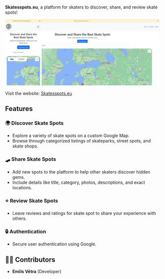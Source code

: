 **Skatesspots.eu**, a platform for skaters to discover, share, and review skate spots!

<p align="center">
  <img src="public/images/about/Untitled design.png" alt="About SkateSpots.eu" width="900">
</p>

Visit the website: [Skatesspots.eu](https://skatesspots.eu)

## Features

### 🌍 Discover Skate Spots
- Explore a variety of skate spots on a custom Google Map.
- Browse through categorized listings of skateparks, street spots, and skate shops.

### 🛹 Share Skate Spots
- Add new spots to the platform to help other skaters discover hidden gems.
- Include details like title, category, photos, descriptions, and exact locations.

### ⭐ Review Skate Spots
- Leave reviews and ratings for skate spot to share your experience with others.

### 🔒 Authentication
- Secure user authentication using Google.
  
## 👨‍💻 Contributors
- **Emīls Vētra** (Developer)


